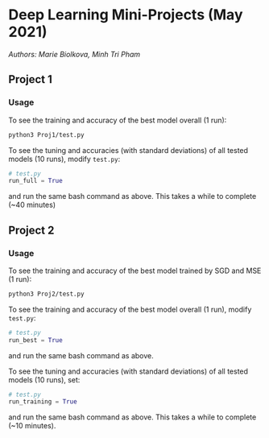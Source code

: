 # Deep Learning Mini-Projects (May 2021)

*Authors: Marie Biolkova, Minh Tri Pham*

## Project 1

### Usage

To see the training and accuracy of the best model overall (1 run):

```bash
python3 Proj1/test.py 
```

To see the tuning and accuracies (with standard deviations) of all tested models (10 runs), modify `test.py`:

```python
# test.py 
run_full = True
```

and run the same bash command as above. This takes a while to complete (~40 minutes)

## Project 2

### Usage

To see the training and accuracy of the best model trained by SGD and MSE (1 run):

```bash
python3 Proj2/test.py 
```

To see the training and accuracy of the best model overall (1 run), modify `test.py`:

```python
# test.py 
run_best = True
```

and run the same bash command as above. 

To see the tuning and accuracies (with standard deviations) of all tested models (10 runs), set:

```python
# test.py 
run_training = True
```

and run the same bash command as above. This takes a while to complete (~10 minutes).